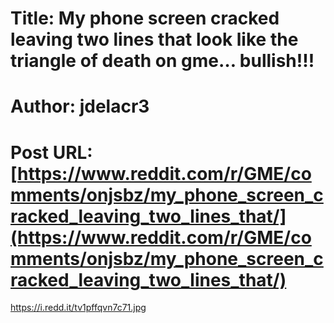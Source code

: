 # Title: My phone screen cracked leaving two lines that look like the triangle of death on gme… bullish!!!
# Author: jdelacr3
# Post URL: [https://www.reddit.com/r/GME/comments/onjsbz/my_phone_screen_cracked_leaving_two_lines_that/](https://www.reddit.com/r/GME/comments/onjsbz/my_phone_screen_cracked_leaving_two_lines_that/)


https://i.redd.it/tv1pffqvn7c71.jpg